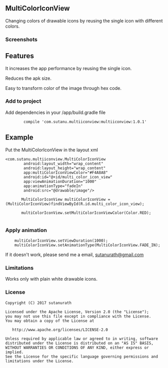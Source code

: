 ## MultiColorIconView


Changing colors of drawable icons by reusing the single icon with different colors.


### Screenshots


## Features
It increases the app performance by reusing the single icon.

Reduces the apk size.

Easy to transform color of the image through hex code.


### Add to project

Add dependencies in your /app/build.gradle file

```
	    compile 'com.sutanu.multiiconview:multiiconview:1.0.1'

```

## Example

Put the MultiColorIconView in the layout xml

```
<com.sutanu.multiiconview.MultiColorIconView
        android:layout_width="wrap_content"
        android:layout_height="wrap_content"
        app:multiColorIconViewColor="#F4A8A8"
        android:id="@+id/multi_color_icon_view"
        app:viewAnimationDuration="1000"
        app:animationType="fadeIn"
        android:src="@drawable/image"/>
```

```
       MultiColorIconView multiColorIconView = (MultiColorIconView)findViewById(R.id.multi_color_icon_view);

       multiColorIconView.setMultiColorIconViewColor(Color.RED);
        
```
### Apply animation

        multiColorIconView.setViewDuration(1000);
        multiColorIconView.setAnimationType(MultiColorIconView.FADE_IN);


If it doesn't work, please send me a email, sutanurath@gmail.com

### Limitations

Works only with plain white drawable icons.

### License

```
Copyright (C) 2017 sutanurath

Licensed under the Apache License, Version 2.0 (the "License");
you may not use this file except in compliance with the License.
You may obtain a copy of the License at

   http://www.apache.org/licenses/LICENSE-2.0

Unless required by applicable law or agreed to in writing, software
distributed under the License is distributed on an "AS IS" BASIS,
WITHOUT WARRANTIES OR CONDITIONS OF ANY KIND, either express or implied.
See the License for the specific language governing permissions and
limitations under the License.
```

